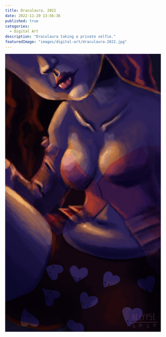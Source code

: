 ```yaml
---
title: Draculaura, 2022
date: 2022-11-20 13:56:36
published: true
categories:
  - Digital Art
description: "Draculaura taking a private selfie."
featuredImage: "images/digital-art/draculaura-2022.jpg"
---
```


![Draculaura](images/digital-art/draculaura-2022.jpg)

